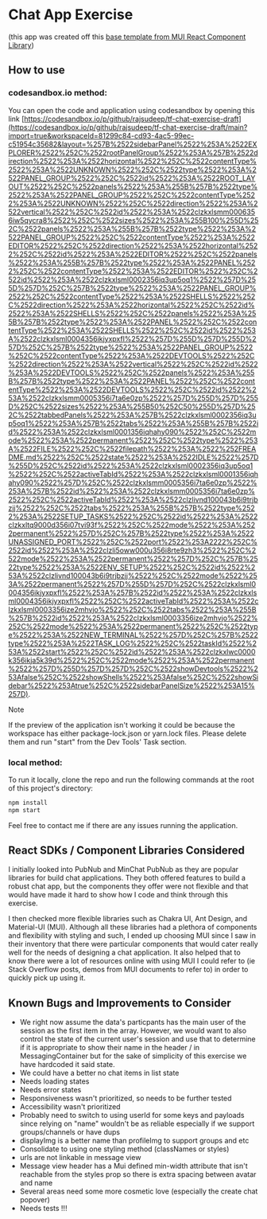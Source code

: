 # Chat App Exercise

(this app was created off this [base template from MUI React Component Library](https://codesandbox.io/p/sandbox/github/mui/material-ui/tree/master/examples/material-ui-cra-ts?file=%2Fsrc%2FProTip.tsx))

## How to use

### codesandbox.io method:

You can open the code and application using codesandbox by opening this link [https://codesandbox.io/p/github/rajsudeep/tf-chat-exercise-draft](https://codesandbox.io/p/github/rajsudeep/tf-chat-exercise-draft/main?import=true&workspaceId=81299c84-cd93-4ac5-99ec-c51954c35682&layout=%257B%2522sidebarPanel%2522%253A%2522EXPLORER%2522%252C%2522rootPanelGroup%2522%253A%257B%2522direction%2522%253A%2522horizontal%2522%252C%2522contentType%2522%253A%2522UNKNOWN%2522%252C%2522type%2522%253A%2522PANEL_GROUP%2522%252C%2522id%2522%253A%2522ROOT_LAYOUT%2522%252C%2522panels%2522%253A%255B%257B%2522type%2522%253A%2522PANEL_GROUP%2522%252C%2522contentType%2522%253A%2522UNKNOWN%2522%252C%2522direction%2522%253A%2522vertical%2522%252C%2522id%2522%253A%2522clzkxlsmm0006356iw5qycra8%2522%252C%2522sizes%2522%253A%255B100%255D%252C%2522panels%2522%253A%255B%257B%2522type%2522%253A%2522PANEL_GROUP%2522%252C%2522contentType%2522%253A%2522EDITOR%2522%252C%2522direction%2522%253A%2522horizontal%2522%252C%2522id%2522%253A%2522EDITOR%2522%252C%2522panels%2522%253A%255B%257B%2522type%2522%253A%2522PANEL%2522%252C%2522contentType%2522%253A%2522EDITOR%2522%252C%2522id%2522%253A%2522clzkxlsml0002356iq3up5oq1%2522%257D%255D%257D%252C%257B%2522type%2522%253A%2522PANEL_GROUP%2522%252C%2522contentType%2522%253A%2522SHELLS%2522%252C%2522direction%2522%253A%2522horizontal%2522%252C%2522id%2522%253A%2522SHELLS%2522%252C%2522panels%2522%253A%255B%257B%2522type%2522%253A%2522PANEL%2522%252C%2522contentType%2522%253A%2522SHELLS%2522%252C%2522id%2522%253A%2522clzkxlsml0004356ikjyxpxfl%2522%257D%255D%257D%255D%257D%252C%257B%2522type%2522%253A%2522PANEL_GROUP%2522%252C%2522contentType%2522%253A%2522DEVTOOLS%2522%252C%2522direction%2522%253A%2522vertical%2522%252C%2522id%2522%253A%2522DEVTOOLS%2522%252C%2522panels%2522%253A%255B%257B%2522type%2522%253A%2522PANEL%2522%252C%2522contentType%2522%253A%2522DEVTOOLS%2522%252C%2522id%2522%253A%2522clzkxlsmm0005356i7ta6e0zp%2522%257D%255D%257D%255D%252C%2522sizes%2522%253A%255B50%252C50%255D%257D%252C%2522tabbedPanels%2522%253A%257B%2522clzkxlsml0002356iq3up5oq1%2522%253A%257B%2522tabs%2522%253A%255B%257B%2522id%2522%253A%2522clzkxlsml0001356iqhahy090%2522%252C%2522mode%2522%253A%2522permanent%2522%252C%2522type%2522%253A%2522FILE%2522%252C%2522filepath%2522%253A%2522%252FREADME.md%2522%252C%2522state%2522%253A%2522IDLE%2522%257D%255D%252C%2522id%2522%253A%2522clzkxlsml0002356iq3up5oq1%2522%252C%2522activeTabId%2522%253A%2522clzkxlsml0001356iqhahy090%2522%257D%252C%2522clzkxlsmm0005356i7ta6e0zp%2522%253A%257B%2522id%2522%253A%2522clzkxlsmm0005356i7ta6e0zp%2522%252C%2522activeTabId%2522%253A%2522clzlivnd100043b6i9trjbzjj%2522%252C%2522tabs%2522%253A%255B%257B%2522type%2522%253A%2522SETUP_TASKS%2522%252C%2522id%2522%253A%2522clzkxltq9000d356i07tvi93f%2522%252C%2522mode%2522%253A%2522permanent%2522%257D%252C%257B%2522type%2522%253A%2522UNASSIGNED_PORT%2522%252C%2522port%2522%253A2222%252C%2522id%2522%253A%2522clzli5oww000u356i8rte9zh3%2522%252C%2522mode%2522%253A%2522permanent%2522%257D%252C%257B%2522type%2522%253A%2522ENV_SETUP%2522%252C%2522id%2522%253A%2522clzlivnd100043b6i9trjbzjj%2522%252C%2522mode%2522%253A%2522permanent%2522%257D%255D%257D%252C%2522clzkxlsml0004356ikjyxpxfl%2522%253A%257B%2522id%2522%253A%2522clzkxlsml0004356ikjyxpxfl%2522%252C%2522activeTabId%2522%253A%2522clzkxlsml0003356ize2mhvjo%2522%252C%2522tabs%2522%253A%255B%257B%2522id%2522%253A%2522clzkxlsml0003356ize2mhvjo%2522%252C%2522mode%2522%253A%2522permanent%2522%252C%2522type%2522%253A%2522NEW_TERMINAL%2522%257D%252C%257B%2522type%2522%253A%2522TASK_LOG%2522%252C%2522taskId%2522%253A%2522start%2522%252C%2522id%2522%253A%2522clzkxlwc0000k356ikja5k39d%2522%252C%2522mode%2522%253A%2522permanent%2522%257D%255D%257D%257D%252C%2522showDevtools%2522%253Afalse%252C%2522showShells%2522%253Afalse%252C%2522showSidebar%2522%253Atrue%252C%2522sidebarPanelSize%2522%253A15%257D).

> [!NOTE]  
> If the preview of the application isn't working it could be because the workspace has either package-lock.json or yarn.lock files. Please delete them and run "start" from the Dev Tools' Task section.

### local method:

To run it locally, clone the repo and run the following commands at the root of this project's directory:

```bash
npm install
npm start
```

Feel free to contact me if there are any issues running the application.

## React SDKs / Component Libraries Considered

I initially looked into PubNub and MinChat PubNub as they are popular libraries for build chat applications. They both offered features to build a robust chat app, but the components they offer were not flexible and that would have made it hard to show how I code and think through this exercise.

I then checked more flexible libraries such as Chakra UI, Ant Design, and Material-UI (MUI). Although all these libraries had a plethora of components and flexibility with styling and such, I ended up choosing MUI since I saw in their inventory that there were particular components that would cater really well for the needs of designing a chat application. It also helped that to know there were a lot of resources online with using MUI I could refer to (ie Stack Overflow posts, demos from MUI documents to refer to) in order to quickly pick up using it.

## Known Bugs and Improvements to Consider

- We right now assume the data's particpants has the main user of the session as the first item in the array. However, we would want to also control the state of the current user's session and use that to determine if it is appropriate to show their name in the header / in MessagingContainer but for the sake of simplicity of this exercise we have hardcoded it said state.
- We could have a better no chat items in list state
- Needs loading states
- Needs error states
- Responsiveness wasn't prioritized, so needs to be further tested
- Accessibility wasn't prioritized
- Probably need to switch to using userId for some keys and payloads since relying on "name" wouldn't be as reliable especially if we support groups/channels or have dups
- displayImg is a better name than profileImg to support groups and etc
- Consolidate to using one styling method (classNames or styles)
- urls are not linkable in message view
- Message view header has a Mui defined min-width attribute that isn't reachable from the styles prop so there is extra spacing between avatar and name
- Several areas need some more cosmetic love (especially the create chat popover)
- Needs tests !!!
